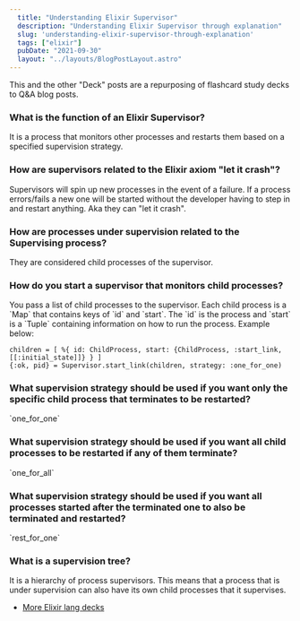 ```yaml
---
  title: "Understanding Elixir Supervisor"
  description: "Understanding Elixir Supervisor through explanation"
  slug: 'understanding-elixir-supervisor-through-explanation'
  tags: ["elixir"]
  pubDate: "2021-09-30"
  layout: "../layouts/BlogPostLayout.astro"
---
```


This and the other "Deck" posts are a repurposing of flashcard study decks to Q&A blog posts. 

<h3>What is the function of an Elixir Supervisor?</h3>
It is a process that monitors other processes and restarts them based on a specified supervision strategy.


<h3>How are supervisors related to the Elixir axiom "let it crash"?</h3>
Supervisors will spin up new processes in the event of a failure. If a process errors/fails a new one will be started without the developer having to step in and restart anything. Aka they can "let it crash".


<h3>How are processes under supervision related to the Supervising process?</h3>
They are considered child processes of the supervisor.


<h3>How do you start a supervisor that monitors child processes?</h3>
You pass a list of child processes to the supervisor. Each child process is a `Map` that contains keys of `id` and `start`. The `id` is the process and `start` is a `Tuple` containing information on how to run the process. Example below: 

```
children = [ %{ id: ChildProcess, start: {ChildProcess, :start_link, [[:initial_state]]} } ] 
{:ok, pid} = Supervisor.start_link(children, strategy: :one_for_one)
```


<h3>What supervision strategy should be used if you want only the specific child process that terminates to be restarted?</h3>
`one_for_one`


<h3>What supervision strategy should be used if you want all child processes to be restarted if any of them terminate?</h3>
`one_for_all`


<h3>What supervision strategy should be used if you want all processes started after the terminated one to also be terminated and restarted?</h3>
`rest_for_one`


<h3>What is a supervision tree?</h3>
It is a hierarchy of process supervisors. This means that a process that is under supervision can also have its own child processes that it supervises.

- [More Elixir lang decks](https://www.devdecks.io/tags/elixir-deck)
